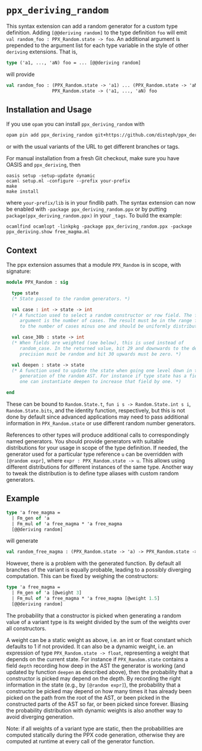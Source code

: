 # ``ppx_deriving_random``

This syntax extension can add a random generator for a custom type
definition.  Adding ``[@@deriving random]`` to the type definition ``foo``
will emit ``val random_foo : PPX_Random.state -> foo``.  An additional argument
is prepended to the argument list for each type variable in the style of
other ``deriving`` extensions.  That is,

```ocaml
type ('a1, ..., 'aN) foo = ... [@@deriving random]
```

will provide

```ocaml
val random_foo : (PPX_Random.state -> 'a1) ... (PPX_Random.state -> 'aN) ->
                 PPX_Random.state -> ('a1, ..., 'aN) foo
```

## Installation and Usage

If you use ``opam`` you can install ``ppx_deriving_random`` with

```ocaml
opam pin add ppx_deriving_random git+https://github.com/disteph/ppx_deriving_random.git
```
or with the usual variants of the URL to get different branches or tags.


For manual installation from a fresh Git checkout, make sure you have OASIS
and ``ppx_deriving``, then
```shell
oasis setup -setup-update dynamic
ocaml setup.ml -configure --prefix your-prefix
make
make install
```
where ``your-prefix/lib`` is in your findlib path.  The syntax extension can
now be enabled with ``-package ppx_deriving_random.ppx`` or by putting
``package(ppx_deriving_random.ppx)`` in your ``_tags``.  To build the
example:
```shell
ocamlfind ocamlopt -linkpkg -package ppx_deriving_random.ppx -package ppx_deriving.show free_magma.ml
```

## Context

The ppx extension assumes that a module ``PPX_Random`` is in scope, with signature:
```ocaml
module PPX_Random : sig

  type state
  (* State passed to the random generators. *)

  val case : int -> state -> int
  (* A function used to select a random constructor or row field. The first
     argument is the number of cases. The result must be in the range from 0
     to the number of cases minus one and should be uniformly distributed. *)

  val case_30b : state -> int
  (* When fields are weighted (see below), this is used instead of
     random_case. In the returned value, bit 29 and downwards to the desired
     precision must be random and bit 30 upwards must be zero. *)

  val deepen : state -> state
  (* A function used to update the state when going one level down in the
     generation of the random AST. For instance if type state has a field depth,
     one can instantiate deepen to increase that field by one. *)

end
```

These can be bound to ``Random.State.t``, ``fun i s -> Random.State.int s i``,
``Random.State.bits``, and the identity function, respectively, but this is not
done by default since advanced applications may need to pass additional information
in ``PPX_Random.state`` or use different random number generators.

References to other types will produce additional calls to correspondingly
named generators. You should provide generators with suitable distributions
for your usage in scope of the type definition. If needed, the generator
used for a particular type reference ``u`` can be overridden with
``[@random expr]``, where ``expr : PPX_Random.state -> u``. This allows using
different distributions for different instances of the same type. Another
way to tweak the distribution is to define type aliases with custom
random generators.

## Example

```ocaml
type 'a free_magma =
  | Fm_gen of 'a
  | Fm_mul of 'a free_magma * 'a free_magma
  [@@deriving random]
```

will generate

```ocaml
val random_free_magma : (PPX_Random.state -> 'a) -> PPX_Random.state -> 'a free_magma
```

However, there is a problem with the generated function.  By default all
branches of the variant is equally probable, leading to a possibly diverging
computation.  This can be fixed by weighing the constructors:

```ocaml
type 'a free_magma =
  | Fm_gen of 'a [@weight 3]
  | Fm_mul of 'a free_magma * 'a free_magma [@weight 1.5]
  [@@deriving random]
```

The probability that a constructor is picked when generating a random value of a
variant type is its weight divided by the sum of the weights over all
constructors.

A weight can be a static weight as above, i.e. an int or float constant which
defaults to 1 if not provided. It can also be a dynamic weight, i.e. an
expression of type ``PPX_Random.state -> float``, representing a weight that
depends on the current state. For instance if ``PPX_Random.state`` contains a
field ``depth`` recording how deep in the AST the generator is working (and
updated by function ``deepen`` as described above), then the probability that a
constructor is picked may depend on the depth. By recording the right
information in the state (e.g., by ``[@random expr]``), the probability that a
constructor be picked may depend on how many times it has already been picked on
the path from the root of the AST, or been picked in the constructed parts of
the AST so far, or been picked since forever. Biasing the probability
distribution with dynamic weights is also another way to avoid diverging
generation.

Note: if all weights of a variant type are static, then the probabilities are
computed statically during the PPX code generation, otherwise they are computed
at runtime at every call of the generator function.
